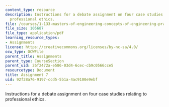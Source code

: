 ```yaml
---
content_type: resource
description: Instructions for a debate assignment on four case studies relating to
  professional ethics.
file: /courses/1-133-masters-of-engineering-concepts-of-engineering-practice-fall-2007/92f28a769197ccd55b1a4ac9100e9ebf_assign_7.pdf
file_size: 105687
file_type: application/pdf
learning_resource_types:
- Assignments
license: https://creativecommons.org/licenses/by-nc-sa/4.0/
ocw_type: OCWFile
parent_title: Assignments
parent_type: CourseSection
parent_uid: 26f2472a-e586-03d4-6cec-cb9c0566cce5
resourcetype: Document
title: Assignment 7
uid: 92f28a76-9197-ccd5-5b1a-4ac9100e9ebf
---
```

Instructions for a debate assignment on four case studies relating to professional ethics.